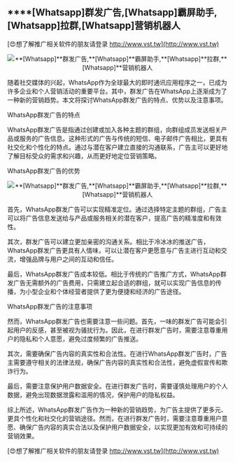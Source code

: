 ## ****[Whatsapp]**群发广告,**[Whatsapp]**霸屏助手,**[Whatsapp]**拉群,**[Whatsapp]**营销机器人**

[😍想了解推广相关软件的朋友请登录 http://www.vst.tw](http://www.vst.tw)

 <center><img src="https://vst.tw/MP4/tuiguang/png/1.png" alt="**[Whatsapp]**群发广告,**[Whatsapp]**霸屏助手,**[Whatsapp]**拉群,**[Whatsapp]**营销机器人"></center>

随着社交媒体的兴起，WhatsApp作为全球最大的即时通讯应用程序之一，已成为许多企业和个人营销活动的重要平台。其中，群发广告在WhatsApp上逐渐成为了一种新的营销趋势。本文将探讨WhatsApp群发广告的特点、优势以及注意事项。

WhatsApp群发广告的特点

WhatsApp群发广告是指通过创建或加入各种主题的群组，向群组成员发送相关产品或服务的广告信息。这种形式的广告与传统的短信、电子邮件广告相比，更具有社交化和个性化的特点。通过与潜在客户建立直接的沟通联系，广告主可以更好地了解目标受众的需求和兴趣，从而更好地定位营销策略。

WhatsApp群发广告的优势

 <center><img src="https://vst.tw/MP4/tuiguang/png/4.png" alt="**[Whatsapp]**群发广告,**[Whatsapp]**霸屏助手,**[Whatsapp]**拉群,**[Whatsapp]**营销机器人"></center>

首先，WhatsApp群发广告可以实现精准定位。通过选择特定主题的群组，广告主可以将广告信息发送给与产品或服务相关的潜在客户，提高广告的精准度和有效性。

其次，群发广告可以建立更加亲密的沟通关系。相比于冷冰冰的推送广告，WhatsApp群发广告更具有人情味，可以让潜在客户更愿意与广告主进行互动和交流，增强品牌与用户之间的互动和信任。

最后，WhatsApp群发广告成本较低。相比于传统的广告推广方式，WhatsApp群发广告无需额外的广告费用，只需建立起合适的群组，就可以实现广告信息的传播，为小型企业和个体经营者提供了更为便捷和经济的广告途径。

WhatsApp群发广告的注意事项

然而，WhatsApp群发广告也需要注意一些问题。首先，一味的群发广告可能会引起用户的反感，甚至被视为骚扰行为。因此，在进行群发广告时，需要注意尊重用户的隐私和个人意愿，避免过度频繁的广告推送。

其次，需要确保广告内容的真实性和合法性。在进行WhatsApp群发广告时，广告主需要遵守相关的法律法规，确保广告内容的真实性和合法性，避免虚假宣传和欺诈行为。

最后，需要注意保护用户数据安全。在进行群发广告时，需要谨慎处理用户的个人数据，避免出现数据泄露和滥用的情况，保护用户的隐私权益。

综上所述，WhatsApp群发广告作为一种新的营销趋势，为广告主提供了更多元、更具个性化和社交化的营销途径。然而，在进行群发广告时，需要注意尊重用户意愿、确保广告内容的真实合法以及保护用户数据安全，以实现更加有效和可持续的营销效果。

[😍想了解推广相关软件的朋友请登录 http://www.vst.tw](http://www.vst.tw)



